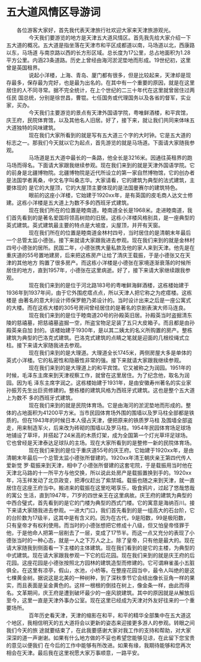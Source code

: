 # 五大道风情区导游词
　　各位游客大家好，首先我代表天津旅行社欢迎大家来天津旅游观光。  
　　
　　今天我们要游览的地方是天津五大道风情区。首先我先给大家介绍一下五大道的概况。五大道是指坐落在天津市和平区成都道以南，马场道以北，西康路以东，马场道 与南京路以西的长方形区域。总长度为17公里，总占地面积为1.28平方公里。内涵23条道路。历史上曾经由海河淤泥垫地而形成。19世纪初，这里曾是英国租界。  
　　
　　说起小洋楼，上海、青岛、厦门都有很多，但是比较起来，天津却是现存最多，保存最为完好，也是最为出名的。在其中有一个重要的原因，就是在这里居住的人不同寻常。据不完全统计，在上个世纪的二三十年代在这里就曾居住过两任民 国总统，分别是徐世昌，曹锟。七任国务或代理国务以及各省的督军，实业家，买办。  
　　
　　今天我们主要游览的景点有天津外国语学院，粤唯鲜酒楼，和平宾馆，庆王府，民院体育馆，以及其他名人旧居。好了，接下来，就让我们共同来体味五大道独特的风味建筑。  
　　
　　现在我们大家所看到的就是写有五大道三个字的大时钟。它是五大道的标志之一。那我们今天就以它为起点，首先游览的就是马场道。下面请大家随我参观。  
　　
　　马场道是五大道中最长的一条路，他全长是3216米。因通往英租界的跑马场而得名。下面请大家跟我继续参观。现在我们来到的就是天津外国语学院。它的前身是北疆博物院。北疆博物院是近代所设立的第一家自然博物馆，它的创办者是法国学者离桑，中文名字叫桑志华。大家请看，它的建筑为典型的法式建筑，主要体现的 是它的大屋顶，它的大屋顶主要体现的是法国曼赛尔的建筑特色。  
　　
　　眼前的这座小洋楼，它始建于1920xx年，是有英国的皮毛商人达文士修建。这栋小洋楼是五大道上为数不多的西班牙式建筑。  
　　
　　现在我们所在的位置是睦南道。睦南道全长是1968米。走进睦南道，我们首先看到的是著名爱国将领高树勋的旧居。这栋小洋楼风格别具，是一座典型的英式建筑。英式建筑最主要的特点是大坡度，尖屋顶，并开有天窗。  
　　
　　现在我们所在的位置是睦南道金林村四号，当时居住的是清朝末年最后一个总管太监小德张。接下来就请大家跟我进去参观。现在我们来到的就是金林村四号小德张的居所。民国二年，小德张携大量私款及他的家人来到天津。他先是在重庆道的55号置地建房，后来把这栋房产让给了清庆王载振，于是小德张又在天津的其他地方 购置了很多房产。而这栋小洋楼是小德张在家境逐渐衰落的时候所居住的地方，直到1957年，小德张在这里病逝。好了，接下来请大家继续跟我参观。  
　　
　　现在我们来到的是位于河北路183号的粤唯鲜海鲜酒楼，这栋楼始建于1936年到1937年间，由于它外围疙瘩点点，所以天津人把它称之为疙瘩楼。这栋楼是 由著名的意大利设计师保罗鲍乃弟设计的。当时设计出来之后是一座公寓式的大楼。而在这栋大楼的305号房间曾经居住的是著名的京剧表演大师马连良。  
　　
　　现在我们来到的是位于睦南道20号的孙殿英旧居。孙殿英当时盗掘清东陵的慈禧墓，把慈禧墓盗掘一空，所盗宝物足足装了五只大皮箱子。而且都是由孙殿英亲自加 封的。该楼始建于1930年，是以其二姨太的名义所购置的房产。整栋建筑为典型的巴洛克式建筑。巴洛克式建筑的点睛之笔就是迎面的几根绞绳式立柱。接下来请大家随我进去参观。  
　　
　　现在我们来到的是大理道。大理道全长1745米，两侧房屋大多是单体的英式小洋楼。它的私密性和隐蔽性非常的强。接下来就请大家跟我继续参观。  
　　
　　现在我们来到的是大理道上的和平宾馆。它又被称之为润园。1951年的时候，毛泽东主席来到天津视察工作，就曾在这里居住。为了纪念他，取名为润园。因为毛 泽东主席字润之。这栋楼始建于1931年，是由安徽寿州著名的实业家孙振芳先生出巨资修建的。整栋楼的建筑风格为西班牙式建筑。这也是整个五大道上为数不 多的西班牙式建筑。  
　　
　　现在我们来到的就是民院体育场。它是由海河的淤泥垫地而形成的。整体的占地面积为41200平方米。当市民园体育场外围的围墙以及罗马柱全部都是铁质的。但在1943年的时候日本人侵占天津，便把原来的铁质罗马柱 及围墙全部盗走，用来制造军火，后来改为砖砌的围墙以及罗马柱。1954年民园体育场足球场地铺设了草坪，并搭起了24米高的木质灯架，成为全国第一个灯光草坪足球场。它也曾经是天津泰达足球队的主场。现在大家所看到的是整修一新的民院体育场。  
　　
　　现在我们来到的是位于重庆道55号的庆王府。它始建于1920xx年，是由清朝末年最后一个总管太监小德张所督建的。1920xx年清王朝庆亲王第四代传人爱新觉 罗·载振来到天津，相中了小德张所督建的这套宅院，于是载振用当时他在天津北马路的十一所平方与他交换，所以说此处房产是载振置换到手的。1920xx年，冯玉祥发动了北京政变，把溥仪赶出了紫禁城。载振也随之来到天津，就一直居住在这座王府当中。搬进来的载振在这里吃喝享乐，吸食鸦片，过起了悠哉悠哉的寓公 生活，直到1947年，71岁的四世亲王在这里病故。庆王府的建筑为典型的中西合璧式，首先看到的是它的门楼为典型的西式门楼。它的寓意是海纳百川。接下来请大家随我进去参观。一进大门口，我们首先看到的是一组高大的石台阶，它的台阶数为17级半，这其中是有含义的。因为在古代，9是阳数，99是极阳数， 只有皇帝才有权利使用。而当时的小德张想把它修成十八级，但又怕皇帝怪罪于他，于是他命人把第一层削去了一层，变成了17节半。而这一点又充分的表现了小德张当时的一种心态，就是一人之下万人之上。除了皇帝，只有他是最大的。现在请大家随我到侧面看一下主楼的主体建筑。现在我们看到的是它的主楼，为典型的中式建筑。现在请大家跟我参观一下它的后花园。现在我们来到的就是庆王府的后花园。这座花园是小德张按照北方园林的建筑造型而修建的。它可谓麻雀虽小五脏俱全。在这里有凉亭，假山，水池，小桥等。在整座花园当中，最令人叫绝的是这七棵黄金树。据说这是北美的一种树种，到了深秋季节它会结出像长豆角一样的果 实，而且表面是呈金黄色的。这样一根根的倒挂在树上，像金条一样，由此而得名。文革期间，庆王府是遭到破坏最少的一座风貌建筑。其中的原因就是从解放后至今，这里一直是天津外事办公室。现在这里已经成为天津对外友好往来的一个重要场所。  
　　
　　百年历史看天津，天津的缩影在和平，和平的精华全部集中在五大道这个地区，我相信明天的五大道将会以更新的姿态来迎接更多游人的参观。转眼之间我们今天的旅 途就要结束了，在此我要感谢大家对我工作的支持和帮助，对大家深深的道一声谢谢。如果有什么地方做的不妥也希望您能够见谅，在此留下您宝贵的意见以便我们 在今后的工作中能够有所改进。如果有缘，我期待能够和您再次相会在天津。最后我在这里祝愿大家万事顺意，一路平安。
